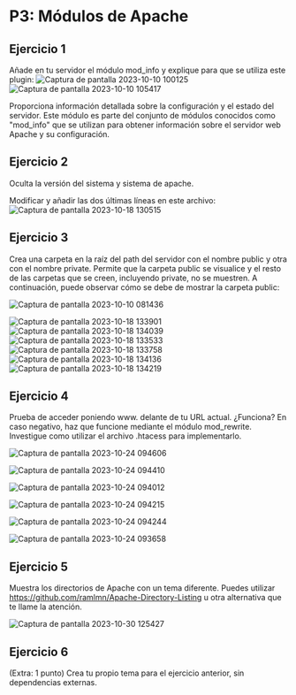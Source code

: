 # P3: Módulos de Apache #

## Ejercicio 1 ##
Añade en tu servidor el módulo mod_info y explique para que se utiliza este plugin:
![Captura de pantalla 2023-10-10 100125](https://github.com/miquelnicolas/despliegue-de-aplicaciones-web/assets/144775437/4fee2958-8403-4e33-a760-a8d75478c43f)
![Captura de pantalla 2023-10-10 105417](https://github.com/miquelnicolas/despliegue-de-aplicaciones-web/assets/144775437/cfcbe710-8b46-4f6d-adab-318d4d46f56f)


Proporciona información detallada sobre la configuración y el estado del servidor. Este módulo es parte del conjunto de módulos conocidos como "mod_info" que se utilizan para obtener información sobre el servidor web Apache y su configuración.

## Ejercicio 2 ##
Oculta la versión del sistema y sistema de apache.

Modificar y añadir las dos últimas líneas en este archivo:
![Captura de pantalla 2023-10-18 130515](https://github.com/miquelnicolas/despliegue-de-aplicaciones-web/assets/144775437/2a31ce83-f2cd-4ccc-843f-da263ae75030)


## Ejercicio 3 ##
Crea una carpeta en la raíz del path del servidor con el nombre public y otra con el nombre private. Permite que la carpeta public se visualice y el resto de las carpetas que se creen, incluyendo private, no se muestren. A continuación, puede observar cómo se debe de mostrar la carpeta public:

![Captura de pantalla 2023-10-10 081436](https://github.com/miquelnicolas/despliegue-de-aplicaciones-web/assets/144775437/8cabaf62-81ab-47c5-858c-e72e44a95fd6)

![Captura de pantalla 2023-10-18 133901](https://github.com/miquelnicolas/despliegue-de-aplicaciones-web/assets/144775437/2607daf3-4eff-470e-b9ba-22365df0eb36)
![Captura de pantalla 2023-10-18 134039](https://github.com/miquelnicolas/despliegue-de-aplicaciones-web/assets/144775437/5b7f3237-22a5-476e-acd1-64c50f58b0f2)
![Captura de pantalla 2023-10-18 133533](https://github.com/miquelnicolas/despliegue-de-aplicaciones-web/assets/144775437/63024504-d9bf-4eff-bd32-7db2aaf49c81)
![Captura de pantalla 2023-10-18 133758](https://github.com/miquelnicolas/despliegue-de-aplicaciones-web/assets/144775437/905d43ca-b1de-470d-a6d3-479b0229c03d)
![Captura de pantalla 2023-10-18 134136](https://github.com/miquelnicolas/despliegue-de-aplicaciones-web/assets/144775437/93aa900c-3b1b-4c30-9703-ad0d7be095bc)
![Captura de pantalla 2023-10-18 134219](https://github.com/miquelnicolas/despliegue-de-aplicaciones-web/assets/144775437/bf2dff6a-9f60-4c5e-b0aa-3c5d809e94cd)


## Ejercicio 4 ##
Prueba de acceder poniendo www. delante de tu URL actual. ¿Funciona? En caso negativo, haz que funcione mediante el módulo mod_rewrite. Investigue como utilizar el archivo .htacess para implementarlo.

![Captura de pantalla 2023-10-24 094606](https://github.com/miquelnicolas/despliegue-de-aplicaciones-web/assets/144775437/35937bb8-ea12-42ab-a550-6fce2e5c0bbb)

![Captura de pantalla 2023-10-24 094410](https://github.com/miquelnicolas/despliegue-de-aplicaciones-web/assets/144775437/20f309a4-ad45-4753-a14e-b73f455ea8ec)

![Captura de pantalla 2023-10-24 094012](https://github.com/miquelnicolas/despliegue-de-aplicaciones-web/assets/144775437/a33cb746-e53a-4b59-a865-4a74e49a2a10)

![Captura de pantalla 2023-10-24 094215](https://github.com/miquelnicolas/despliegue-de-aplicaciones-web/assets/144775437/09fa64af-0fa1-414f-a3ae-da0a0b1e6ca3)

![Captura de pantalla 2023-10-24 094244](https://github.com/miquelnicolas/despliegue-de-aplicaciones-web/assets/144775437/4c187201-c095-4ec0-83dc-272d54d8f66d)

![Captura de pantalla 2023-10-24 093658](https://github.com/miquelnicolas/despliegue-de-aplicaciones-web/assets/144775437/3a870e55-a0c7-4de1-bda0-4016ba5de1c3)


## Ejercicio 5 ##
Muestra los directorios de Apache con un tema diferente. Puedes utilizar https://github.com/ramlmn/Apache-Directory-Listing u otra alternativa que te llame la atención.

![Captura de pantalla 2023-10-30 125427](https://github.com/miquelnicolas/despliegue-de-aplicaciones-web/assets/144775437/d97fd4e8-2638-49a0-9b79-2595663d3e69)

## Ejercicio 6 ##
(Extra: 1 punto) Crea tu propio tema para el ejercicio anterior, sin dependencias externas.

